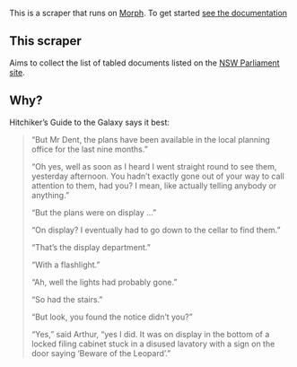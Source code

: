 
This is a scraper that runs on [Morph](https://morph.io). To get started [see the documentation](https://morph.io/documentation)

This scraper
------------
Aims to collect the list of tabled documents listed on the [NSW Parliament site](http://www.parliament.nsw.gov.au/prod/la/latabdoc.nsf/V3Home).

Why?
----

Hitchiker’s Guide to the Galaxy says it best:

> “But Mr Dent, the plans have been available in the local planning office for the last nine months.”
>
> “Oh yes, well as soon as I heard I went straight round to see them, yesterday afternoon. You hadn’t exactly gone out of your way to call attention to them, had you? I mean, like actually telling anybody or anything.”
> 
> “But the plans were on display ...”
> 
> “On display? I eventually had to go down to the cellar to find them.”
> 
> “That’s the display department.”
> 
> “With a flashlight.”
> 
> “Ah, well the lights had probably gone.”
> 
> “So had the stairs.”
>
> “But look, you found the notice didn’t you?”
> 
> “Yes,” said Arthur, “yes I did. It was on display in the bottom of a locked filing cabinet stuck in a disused lavatory with a sign on the door saying ‘Beware of the Leopard’.”


